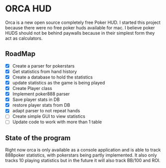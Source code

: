 # ORCA HUD
Orca is a new open source completely free Poker HUD. I started this project because there were no free poker huds available for mac. I believe poker HUDS should not be behind paywalls because in their simplest form they act as calculators.

## RoadMap
- [X] Create a parser for pokerstars
- [X] Get statistics from hand history
- [X] Create a database to hold the statistics
- [X] update statistics as the game is being played
- [X] Create Player class
- [X] Implement poker888 parser
- [X] Save player stats in DB
- [X] restore player stats from DB
- [X] adapt parser to not repeat hands
- [ ] Create simple GUI to view statistics
- [ ] Update code to work with more than 1 table

## State of the program
Right now orca is only available as a console application and is able to track 888poker statistics, with pokerstars being partly implemented. It also only tracks 10 playing statistics but in the future it will also track BB/100 and ROI.